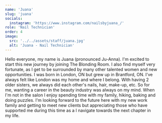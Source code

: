 ```yaml
---
name: 'Juana'
slug: 'juana'
socials:
  instagram: 'https://www.instagram.com/nailsbyjuana_/'
role: 'Nail Technician'
order: 4
image:
  src: '../../assets/staff/juana.jpg'
  alt: 'Juana - Nail Technician'
---
```


Hello everyone, my name is Juana (pronounced Ju-Anna). I'm excited to start this new journey by joining The Blonding Room. I also find myself very fortunate, as I get to be surrounded by many other talented women and new opportunities. I was born in London, ON but grew up in Brantford, ON. I've always felt like London was my home and where I belong. With having 2 older sisters, we always did each other's nails, hair, make-up, etc. So for me, wanting a career in the beauty industry was always on my mind. When I'm not in the salon I enjoy spending time with my family, hiking, baking and doing puzzles. I'm looking forward to the future here with my new work family and getting to meet new clients but appreciating those who have supported me during this time as a I navigate towards the next chapter in my life.
